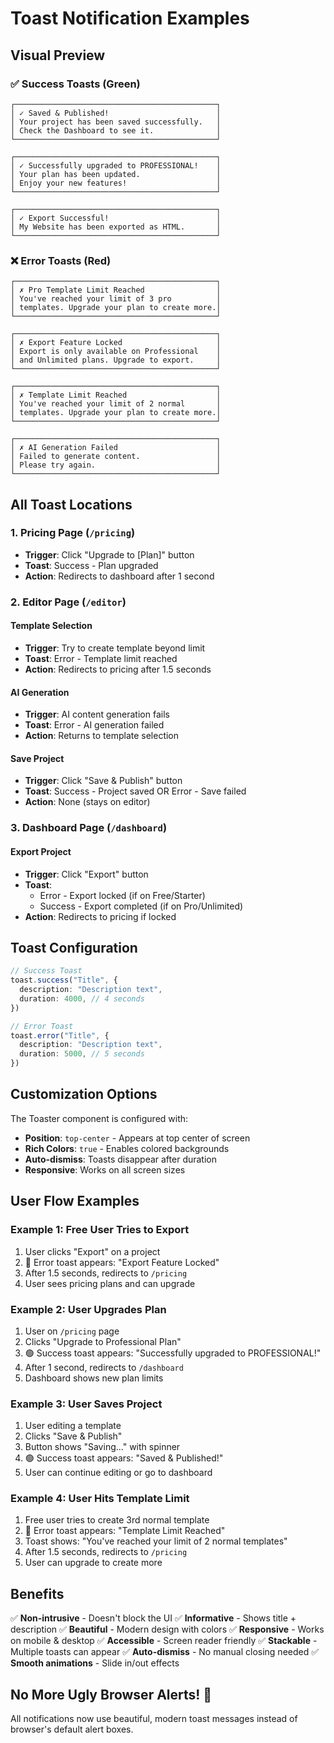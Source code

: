# Toast Notification Examples

## Visual Preview

### ✅ Success Toasts (Green)

```
┌─────────────────────────────────────────────┐
│ ✓ Saved & Published!                        │
│ Your project has been saved successfully.   │
│ Check the Dashboard to see it.              │
└─────────────────────────────────────────────┘
```

```
┌─────────────────────────────────────────────┐
│ ✓ Successfully upgraded to PROFESSIONAL!    │
│ Your plan has been updated.                 │
│ Enjoy your new features!                    │
└─────────────────────────────────────────────┘
```

```
┌─────────────────────────────────────────────┐
│ ✓ Export Successful!                        │
│ My Website has been exported as HTML.       │
└─────────────────────────────────────────────┘
```

### ❌ Error Toasts (Red)

```
┌─────────────────────────────────────────────┐
│ ✗ Pro Template Limit Reached                │
│ You've reached your limit of 3 pro          │
│ templates. Upgrade your plan to create more.│
└─────────────────────────────────────────────┘
```

```
┌─────────────────────────────────────────────┐
│ ✗ Export Feature Locked                     │
│ Export is only available on Professional    │
│ and Unlimited plans. Upgrade to export.     │
└─────────────────────────────────────────────┘
```

```
┌─────────────────────────────────────────────┐
│ ✗ Template Limit Reached                    │
│ You've reached your limit of 2 normal       │
│ templates. Upgrade your plan to create more.│
└─────────────────────────────────────────────┘
```

```
┌─────────────────────────────────────────────┐
│ ✗ AI Generation Failed                      │
│ Failed to generate content.                 │
│ Please try again.                           │
└─────────────────────────────────────────────┘
```

## All Toast Locations

### 1. Pricing Page (`/pricing`)
- **Trigger**: Click "Upgrade to [Plan]" button
- **Toast**: Success - Plan upgraded
- **Action**: Redirects to dashboard after 1 second

### 2. Editor Page (`/editor`)

#### Template Selection
- **Trigger**: Try to create template beyond limit
- **Toast**: Error - Template limit reached
- **Action**: Redirects to pricing after 1.5 seconds

#### AI Generation
- **Trigger**: AI content generation fails
- **Toast**: Error - AI generation failed
- **Action**: Returns to template selection

#### Save Project
- **Trigger**: Click "Save & Publish" button
- **Toast**: Success - Project saved OR Error - Save failed
- **Action**: None (stays on editor)

### 3. Dashboard Page (`/dashboard`)

#### Export Project
- **Trigger**: Click "Export" button
- **Toast**: 
  - Error - Export locked (if on Free/Starter)
  - Success - Export completed (if on Pro/Unlimited)
- **Action**: Redirects to pricing if locked

## Toast Configuration

```typescript
// Success Toast
toast.success("Title", {
  description: "Description text",
  duration: 4000, // 4 seconds
})

// Error Toast
toast.error("Title", {
  description: "Description text",
  duration: 5000, // 5 seconds
})
```

## Customization Options

The Toaster component is configured with:
- **Position**: `top-center` - Appears at top center of screen
- **Rich Colors**: `true` - Enables colored backgrounds
- **Auto-dismiss**: Toasts disappear after duration
- **Responsive**: Works on all screen sizes

## User Flow Examples

### Example 1: Free User Tries to Export
1. User clicks "Export" on a project
2. 🔴 Error toast appears: "Export Feature Locked"
3. After 1.5 seconds, redirects to `/pricing`
4. User sees pricing plans and can upgrade

### Example 2: User Upgrades Plan
1. User on `/pricing` page
2. Clicks "Upgrade to Professional Plan"
3. 🟢 Success toast appears: "Successfully upgraded to PROFESSIONAL!"
4. After 1 second, redirects to `/dashboard`
5. Dashboard shows new plan limits

### Example 3: User Saves Project
1. User editing a template
2. Clicks "Save & Publish"
3. Button shows "Saving..." with spinner
4. 🟢 Success toast appears: "Saved & Published!"
5. User can continue editing or go to dashboard

### Example 4: User Hits Template Limit
1. Free user tries to create 3rd normal template
2. 🔴 Error toast appears: "Template Limit Reached"
3. Toast shows: "You've reached your limit of 2 normal templates"
4. After 1.5 seconds, redirects to `/pricing`
5. User can upgrade to create more

## Benefits

✅ **Non-intrusive** - Doesn't block the UI
✅ **Informative** - Shows title + description
✅ **Beautiful** - Modern design with colors
✅ **Responsive** - Works on mobile & desktop
✅ **Accessible** - Screen reader friendly
✅ **Stackable** - Multiple toasts can appear
✅ **Auto-dismiss** - No manual closing needed
✅ **Smooth animations** - Slide in/out effects

## No More Ugly Browser Alerts! 🎉

All notifications now use beautiful, modern toast messages instead of browser's default alert boxes.
